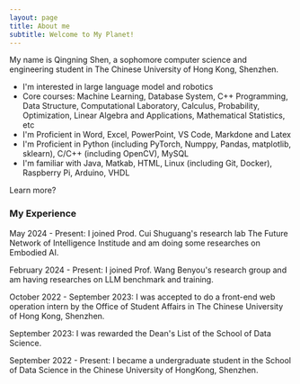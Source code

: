 ```yaml
---
layout: page
title: About me
subtitle: Welcome to My Planet!
---
```


My name is Qingning Shen, a sophomore computer science and engineering student in The Chinese University of Hong Kong, Shenzhen.

- I'm interested in large language model and robotics
- Core courses: Machine Learning, Database System, C++ Programming, Data Structure, Computational Laboratory, Calculus, Probability, Optimization, Linear Algebra and Applications, Mathematical Statistics, etc
- I'm Proficient in Word, Excel, PowerPoint, VS Code, Markdone and Latex
- I'm Proficient in Python (including PyTorch, Numppy, Pandas, matplotlib, sklearn), C/C++ (including OpenCV), MySQL
- I'm familiar with Java, Matkab, HTML, Linux (including Git, Docker), Raspberry Pi, Arduino, VHDL 

Learn more?

### My Experience
May 2024 - Present: I joined Prod. Cui Shuguang's research lab The Future Network of Intelligence Institude and am doing some researches on Embodied AI.

February 2024 - Present: I joined Prof. Wang Benyou's research group and am having researches on LLM benchmark and training. 

October 2022 - September 2023: I was accepted to do a front-end web operation intern by the Office of Student Affairs in The Chinese University of Hong Kong, Shenzhen.

September 2023: I was rewarded the Dean's List of the School of Data Science.

September 2022 - Present: I became a undergraduate student in the School of Data Science in the Chinese University of HongKong, Shenzhen.
